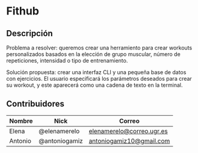 # Fithub

## Descripción

Problema a resolver: queremos crear una herramiento para crear workouts personalizados basados en la elección de grupo muscular, número de repeticiones, intensidad o tipo de entrenamiento.

Solución propuesta: crear una interfaz CLI y una pequeña base de datos con ejercicios. El usuario especificará los parámetros deseados para crear su workout, y este aparecerá como una cadena de texto en la terminal.

## Contribuidores

| Nombre  | Nick          | Correo                    |
| ------- | ------------- | ------------------------- |
| Elena   | @elenamerelo  | elenamerelo@correo.ugr.es |
| Antonio | @antoniogamiz | antoniogamiz10@gmail.com  |
